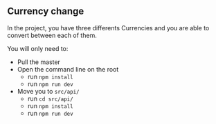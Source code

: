 ## Currency change

In the project, you have  three differents Currencies and you are able to convert between each of them.

You will only need to:

 - Pull the master 
 - Open the command line on the root 
     - run `npm install` 
     - run `npm run dev`
 - Move you to `src/api/`
     - run `cd src/api/`
     - run `npm install` 
     - run `npm run dev`
